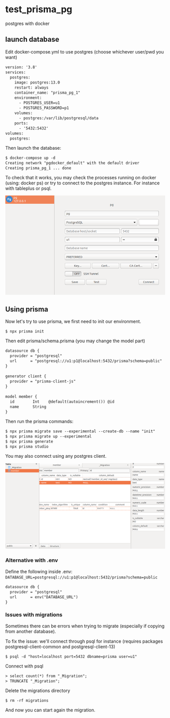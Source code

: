 # test_prisma_pg
postgres with docker



## launch database

Edit docker-compose.yml to use postgres (choose whichever user/pwd you want)

```
version: '3.8'
services:
  postgres:
    image: postgres:13.0
    restart: always
    container_name: "prisma_pg_1"
    environment:
      - POSTGRES_USER=u1
      - POSTGRES_PASSWORD=p1
    volumes:
      - postgres:/var/lib/postgresql/data
    ports:
      - '5432:5432'
volumes:
  postgres:
```



Then launch the database: 

```
$ docker-compose up -d
Creating network "pgdocker_default" with the default driver
Creating prisma_pg_1 ... done
```



To check that it works, you may check the processes running on docker (using: docker ps) or try to connect to the postgres instance. For instance with tableplus or psql.

![](./doc/checkinstall.png)



## Using prisma 

Now let's try to use prisma, we first need to init our environment.

```
$ npx prisma init
```

Then edit prisma/schema.prisma (you may change the model part)

```
datasource db {
  provider = "postgresql"
  url      = "postgresql://u1:p1@localhost:5432/prisma?schema=public"
}

generator client {
  provider = "prisma-client-js"
}

model member {
  id        Int    @default(autoincrement()) @id
  name      String
}
```

Then run the prisma commands: 

```
$ npx prisma migrate save --experimental --create-db --name "init"
$ npx prisma migrate up --experimental
$ npx prisma generate
$ npx prisma studio
```



You may also connect using any postgres client. 

![prisma database](./doc/prismadb.png)


### Alternative with .env 

Define the following inside .env:
`DATABASE_URL=postgresql://u1:p1@localhost:5432/prisma?schema=public`

```
datasource db {
  provider = "postgresql"
  url      = env("DATABASE_URL")
}
```


### Issues with migrations
Sometimes there can be errors when trying to migrate (especially if copying from another database).

To fix the issue: we'll connect through psql for instance (requires packages  postgresql-client-common and postgresql-client-13)
```
$ psql -d "host=localhost port=5432 dbname=prisma user=u1"
```

Connect with psql
```
> select count(*) from "_Migration";
> TRUNCATE "_Migration";
```

Delete the migrations directory
```
$ rm -rf migrations
```

And now you can start again the migration.